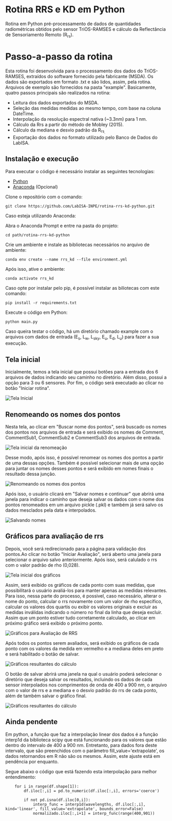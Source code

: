 # Rotina RRS e KD em Python

Rotina em Python pré-processamento de dados de quantidades radiométricas obtidos pelo sensor TriOS-RAMSES e cálculo da Reflectância de Sensoriamento Remoto (R<sub>rs</sub>).

# Passo-a-passo da rotina

Esta rotina foi desenvolvida para o processamento dos dados do TriOS-RAMSES, extraídos do software fornecido pela fabricante (MSDA). Os dados são exportados em formato .txt e são lidos, assim, pela rotina. Arquivos de exemplo são fornecidos na pasta "example". Basicamente, quatro passos principais são realizados na rotina:

* Leitura dos dados exportados do MSDA.
* Seleção das medidas medidas ao mesmo tempo, com base na coluna DateTime.
* Interpolação da resolução espectral nativa (~3.3nm) para 1 nm.
* Cálculo da Rrs a partir do método de Mobley (2015).
* Cálculo da mediana e desvio padrão da R<sub>rs<sub>.
* Exportação dos dados no formato utilizado pelo Banco de Dados do LabISA.

## Instalação e execução

Para executar o código é necessário instalar as seguintes tecnologias:

* [Python](https://www.python.org/downloads/)
* [Anaconda](https://www.anaconda.com/download) (Opcional)

Clone o repositório com o comando:

```console
git clone https://github.com/LabISA-INPE/rotina-rrs-kd-python.git
```

Caso esteja utilizando Anaconda:

Abra o Anaconda Prompt e entre na pasta do projeto:

```console
cd path/rotina-rrs-kd-python
```

Crie um ambiente e instale as bibliotecas necessários no arquivo de ambiente:

```console
conda env create --name rrs_kd --file environment.yml
```

Após isso, ative o ambiente:

```console
conda activate rrs_kd
```

Caso opte por instalar pelo pip, é possível instalar as biliotecas com este comando:

```console
pip install -r requirements.txt
```

Execute o código em Python:

```console
python main.py
```

Caso queira testar o código, há um diretório chamado example com o arquivos com dados de entrada (E<sub>s</sub>, L<sub>w</sub>, L<sub>sky</sub>, E<sub>u</sub>, E<sub>d</sub>, L<sub>u</sub>) para fazer a sua execução.

## Tela inicial

Inicialmente, temos a tela inicial que possui botões para a entrada dos 6 arquivos de dados indicando seu caminho no diretório. Além disso, possui a opção para 3 ou 6 sensores. Por fim, o código será executado ao clicar no botão "Iniciar rotina".

![Tela Inicial](./docs/inicio-input.png)

## Renomeando os nomes dos pontos

Nesta tela, ao clicar em "Buscar nome dos pontos", será buscado os nomes dos pontos nos arquivos de entrada e será exibido os nomes de Comment, CommentSub1, CommentSub2 e CommentSub3 dos arquivos de entrada. 

![Tela inicial da renomeação](./docs/nomes-inicial.png)

Desse modo, após isso, é possível renomear os nomes dos pontos a partir de uma dessas opções. Também é possível selecionar mais de uma opção para juntar os nomes desses pontos e será exibido em nomes finais o resultado dessa junção. 

![Renomeando os nomes dos pontos](./docs/nomes-buscado.png)

Após isso, o usuário clicará em "Salvar nomes e continuar" que abrirá uma janela para indicar o caminho que deseja salvar os dados com o nome dos pontos renomeados em um arquivo pickle (.pkl) e também já será salvo os dados mesclados pela data e interpolados.

![Salvando nomes](./docs/nomes-salvar.png)

## Gráficos para avaliação de rrs

Depois, você será redirecionado para a página para validação dos pontos.Ao clicar no botão "Iniciar Avaliação", será aberto uma janela para selecionar o arquivo salvo anteriormente. Após isso, será calulado o rrs com o valor padrão de rho (0,028). 

![Tela inicial dos gráficos](./docs/graficos-selecionar.png)

Assim, será exibido os gráficos de cada ponto com suas medidas, que possibilitará o usuário avaliá-los para manter apenas as medidas relevantes. Para isso, nessa parte do processo, é possivel, caso necessário, alterar o nome do ponto, calcular o rrs novamente com um valor de rho específico, calcular os valores dos quartis ou exibir os valores originais e excluir as medidas inválidas indicando o número no final da linha que deseja excluir. Assim que um ponto estiver tudo corretamente calculado, ao clicar em próximo gráfico será exibido o próximo ponto. 

![Gráficos para Avaliação de RRS](./docs/graficos-ponto.png)

Após todos os pontos serem avaliados, será exibido os gráficos de cada ponto com os valores da medida em vermelho e a mediana deles em preto e será habilitado o botão de salvar. 

![Gráficos resultantes do cálculo](./docs/graficos-resultado.png)

O botão de salvar abrirá uma janela na qual o usuário poderá selecionar o diretório que deseja salvar os resultados, incluindo os dados de cada sensor interpolados nos comprimentos de onda de 400 a 900 nm, o arquivo com o valor de rrs e a mediana e o desvio padrão do rrs de cada ponto, além de também salvar o gráfico final.

![Gráficos resultantes do cálculo](./docs/graficos-salvar.png)

## Ainda pendente

Em python, a função que faz a interpolação linear dos dados é a função interp1d da biblioteca scipy que está funcionando para os valores que estão dentro do intervalo de 400 a 900 nm. Entretanto, para dados fora deste intervalo, que são preenchidos com o parâmetro fill_value='extrapolate', os dados retornandos em R não são os mesmos. Assim, este ajuste está em pendência por enquanto.

Segue abaixo o código que está fazendo esta interpolação para melhor entendimento:

```console 
    for i in range(df.shape[1]):
        df.iloc[:,i] = pd.to_numeric(df.iloc[:,i], errors='coerce')

        if not pd.isna(df.iloc[0,i]):
            interp_func = interp1d(wavelengths, df.iloc[:,i], kind='linear', fill_value='extrapolate', bounds_error=False)
            normalizado.iloc[:,i+1] = interp_func(range(400,901))

```
